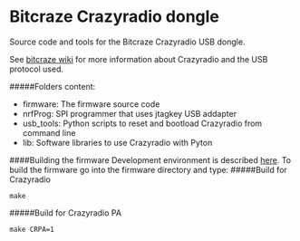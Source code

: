 # Bitcraze Crazyradio dongle

Source code and tools for the Bitcraze Crazyradio USB dongle.

See [bitcraze wiki](http://wiki.bitcraze.se/projects:crazyradio:index) for more information about
Crazyradio and the USB protocol used.

#####Folders content:
- firmware: The firmware source code
- nrfProg:  SPI programmer that uses jtagkey USB addapter
- usb_tools: Python scripts to reset and bootload Crazyradio from command line
- lib: Software libraries to use Crazyradio with Pyton

####Building the firmware
Development environment is described [here](https://wiki.bitcraze.io/projects:crazyradio:dev_env). To build the firmware go into the firmware directory and type:
#####Build for Crazyradio
```
make
```
#####Build for Crazyradio PA
```
make CRPA=1
```
